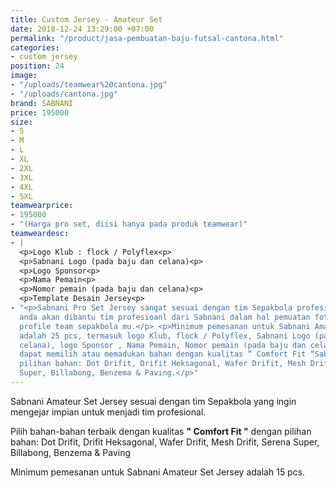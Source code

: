 ```yaml
---
title: Custom Jersey - Amateur Set
date: 2018-12-24 13:29:00 +07:00
permalink: "/product/jasa-pembuatan-baju-futsal-cantona.html"
categories:
- custom jersey
position: 24
image:
- "/uploads/teamwear%20cantona.jpg"
- "/uploads/cantona.jpg"
brand: SABNANI
price: 195000
size:
- S
- M
- L
- XL
- 2XL
- 3XL
- 4XL
- 5XL
teamwearprice:
- 195000
- "(Harga pro set, diisi hanya pada produk teamwear)"
teamweardesc:
- |
  <p>Logo Klub : flock / Polyflex<p>
  <p>Sabnani Logo (pada baju dan celana)<p>
  <p>Logo Sponsor<p>
  <p>Nama Pemain<p>
  <p>Nomor pemain (pada baju dan celana)<p>
  <p>Template Desain Jersey<p>
- "<p>Sabnani Pro Set Jersey sangat sesuai dengan tim Sepakbola profesional, team
  anda akan dibantu tim profesioanl dari Sabnani dalam hal pemuatan foto da video
  profile team sepakbola mu.</p> <p>Minimum pemesanan untuk Sabnani Amateur Set Jersey
  adalah 25 pcs, termasuk logo Klub, flock / Polyflex, Sabnani Logo (pada baju dan
  celana), logo Sponsor , Nama Pemain, Nomor pemain (pada baju dan celana).</p> <p>Anda
  dapat memilih atau memadukan bahan dengan kualitas “ Comfort Fit “Sabnani dengan
  pilihan bahan: Dot Drifit, Drifit Heksagonal, Wafer Drifit, Mesh Drifit, Serena
  Super, Billabong, Benzema & Paving.</p>"
---
```


Sabnani Amateur Set Jersey sesuai dengan tim Sepakbola yang ingin mengejar impian untuk menjadi tim profesional.

Pilih bahan-bahan terbaik dengan kualitas **" Comfort Fit "**  dengan pilihan bahan: Dot Drifit, Drifit Heksagonal, Wafer Drifit, Mesh Drifit, Serena Super, Billabong, Benzema & Paving

Minimum pemesanan untuk Sabnani Amateur Set Jersey adalah 15 pcs.




